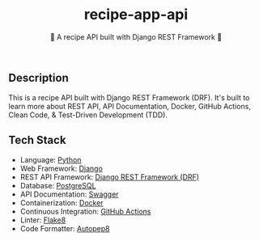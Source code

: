 <div align="center">
  <br>
  <h1>recipe-app-api</h1>
  <p>🍳 A recipe API built with Django REST Framework 🍳</p>
  <br>
</div>

## Description

This is a recipe API built with Django REST Framework (DRF). It's built to learn more about REST API, API Documentation, Docker, GitHub Actions, Clean Code, & Test-Driven Development (TDD).

## Tech Stack

- Language: [Python](https://www.python.org)
- Web Framework: [Django](https://www.djangoproject.com)
- REST API Framework: [Django REST Framework (DRF)](https://www.django-rest-framework.org)
- Database: [PostgreSQL](https://www.postgresql.org)
- API Documentation: [Swagger](https://swagger.io)
- Containerization: [Docker](https://www.docker.com)
- Continuous Integration: [GitHub Actions](https://github.com/features/actions)
- Linter: [Flake8](https://flake8.pycqa.org)
- Code Formatter: [Autopep8](https://pypi.org/project/autopep8)
